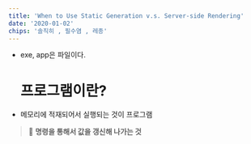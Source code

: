 ```yaml
---
title: 'When to Use Static Generation v.s. Server-side Rendering'
date: '2020-01-02'
chips: '솔직히 , 필수염 , 레종'
---
```

- exe, app은 파일이다.

  # 프로그램이란?

- 메모리에 적재되어서 실행되는 것이 프로그램
> 🚀 **명령을 통해서 값을 갱신해 나가는 것**
